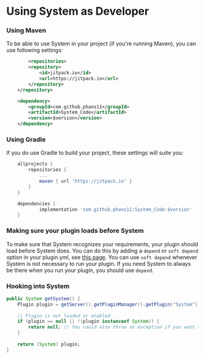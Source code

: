 # Using System as Developer

### Using Maven

To be able to use System in your project (if you're running Maven), you can use following settings:

```xml
        <repositories>
		<repository>
		    <id>jitpack.io</id>
		    <url>https://jitpack.io</url>
		</repository>
	</repository>
```

```xml
	<dependency>
	    <groupId>com.github.phans11</groupId>
	    <artifactId>System_Code</artifactId>
	    <version>$version</version>
	</dependency>
```

### Using Gradle

If you do use Gradle to build your project, these settings will suite you:

```gradle
	allprojects {
		repositories {
			...
			maven { url 'https://jitpack.io' }
		}
	}
```

```gradle
	dependencies {
	        implementation 'com.github.phans11:System_Code:$version'
	}
```

### Making sure your plugin loads before System

To make sure that System recognizes your requirements, your plugin should load before System does. You can do this by adding a `depend` or `soft depend`  option in your plugin.yml, see [this page](https://www.spigotmc.org/wiki/plugin-yml/).  You can use `soft depend` whenever System is not necessary to run your plugin. If you need System to always be there when you run your plugin, you should use `depend`.&#x20;

### Hooking into System

```java
public System getSystem() {
	Plugin plugin = getServer().getPluginManager().getPlugin("System");
		
	// Plugin is not loaded or enabled
	if (plugin == null || !(plugin instanceof System)) {
		return null; // You could also throw an exception if you want to.
	}
		
	return (System) plugin;
}
```
